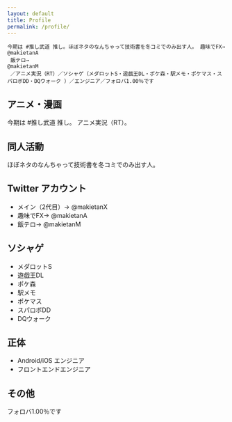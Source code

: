 ```yaml
---
layout: default
title: Profile
permalink: /profile/
---
```


```
今期は #推し武道 推し。ほぼネタのなんちゃって技術書を冬コミでのみ出す人。 趣味でFX→ 
@makietanA
 飯テロ→ 
@makietanM
 ／アニメ実況（RT）／ソシャゲ（メダロットS・遊戯王DL・ポケ森・駅メモ・ポケマス・スパロボDD・DQウォーク ）／エンジニア／フォロバ1.00％です
```

## アニメ・漫画
今期は #推し武道 推し。
アニメ実況（RT）。
## 同人活動
ほぼネタのなんちゃって技術書を冬コミでのみ出す人。 
## Twitter アカウント
- メイン（2代目）→ @makietanX
- 趣味でFX→ @makietanA
- 飯テロ→ @makietanM
## ソシャゲ
- メダロットS
- 遊戯王DL
- ポケ森
- 駅メモ
- ポケマス
- スパロボDD
- DQウォーク
## 正体
- Android/iOS エンジニア
- フロントエンドエンジニア
## その他
フォロバ1.00％です